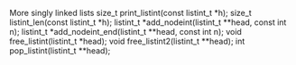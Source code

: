 More singly linked lists
size_t print_listint(const listint_t *h);
size_t listint_len(const listint_t *h);
listint_t *add_nodeint(listint_t **head, const int n);
listint_t *add_nodeint_end(listint_t **head, const int n);
void free_listint(listint_t *head);
void free_listint2(listint_t **head);
int pop_listint(listint_t **head);
